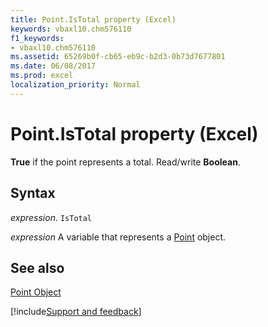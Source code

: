 ```yaml
---
title: Point.IsTotal property (Excel)
keywords: vbaxl10.chm576110
f1_keywords:
- vbaxl10.chm576110
ms.assetid: 65269b0f-cb65-eb9c-b2d3-0b73d7677801
ms.date: 06/08/2017
ms.prod: excel
localization_priority: Normal
---
```



# Point.IsTotal property (Excel)

 **True** if the point represents a total. Read/write **Boolean**.


## Syntax

_expression_. `IsTotal`

_expression_ A variable that represents a [Point](Excel.Point-graph-object.md) object.


## See also


[Point Object](Excel.Point(object).md)

[!include[Support and feedback](~/includes/feedback-boilerplate.md)]